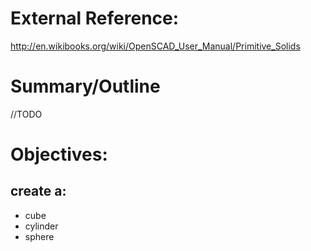 # External Reference:

http://en.wikibooks.org/wiki/OpenSCAD_User_Manual/Primitive_Solids

# Summary/Outline

//TODO

# Objectives:

## create a:

* cube
* cylinder
* sphere
